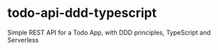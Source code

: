 # todo-api-ddd-typescript
Simple REST API for a Todo App, with DDD principles, TypeScript and Serverless
